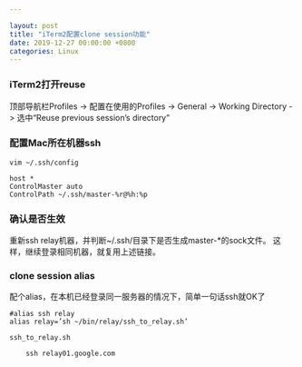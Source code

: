 ```yaml
---

layout: post 
title: "iTerm2配置clone session功能" 
date: 2019-12-27 00:00:00 +0800
categories: Linux
---
```


### iTerm2打开reuse

顶部导航栏Profiles -> 配置在使用的Profiles -> General -> Working Directory -> 选中“Reuse previous session’s directory”

### 配置Mac所在机器ssh

```
vim ~/.ssh/config

host * 
ControlMaster auto 
ControlPath ~/.ssh/master-%r@%h:%p
```

### 确认是否生效

重新ssh relay机器，并判断~/.ssh/目录下是否生成master-*的sock文件。
这样，继续登录相同机器，就复用上述链接。

### clone session alias

配个alias，在本机已经登录同一服务器的情况下，简单一句话ssh就OK了

```
#alias ssh relay
alias relay=’sh ~/bin/relay/ssh_to_relay.sh’
```

```
ssh_to_relay.sh

    ssh relay01.google.com
```